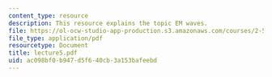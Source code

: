 ```yaml
---
content_type: resource
description: This resource explains the topic EM waves.
file: https://ol-ocw-studio-app-production.s3.amazonaws.com/courses/2-58j-radiative-transfer-spring-2006/ac098bf0b947d5f640cb3a153bafeebd_lecture5.pdf
file_type: application/pdf
resourcetype: Document
title: lecture5.pdf
uid: ac098bf0-b947-d5f6-40cb-3a153bafeebd
---
```

